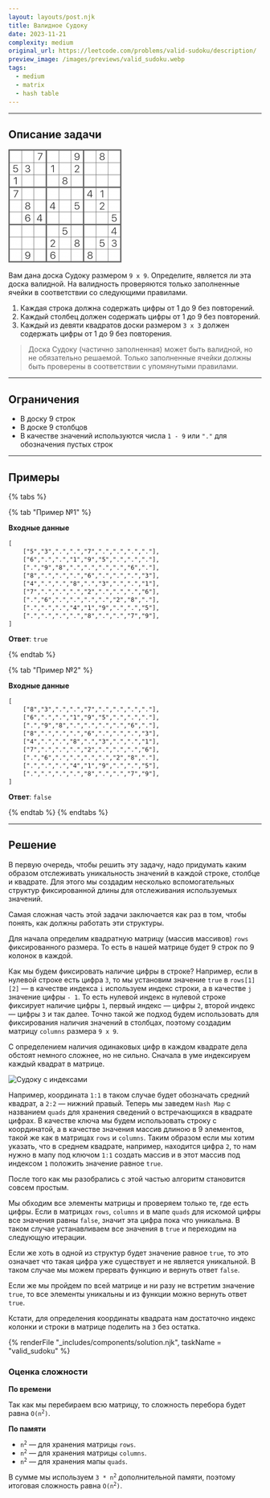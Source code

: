 ```yaml
---
layout: layouts/post.njk
title: Валидное Судоку
date: 2023-11-21
complexity: medium
original_url: https://leetcode.com/problems/valid-sudoku/description/
preview_image: /images/previews/valid_sudoku.webp
tags:
  - medium
  - matrix
  - hash table
---
```

---

## Описание задачи

![Судоку](/images/resources/sudoku.png)

Вам дана доска Судоку размером `9 x 9`.
Определите, является ли эта доска валидной.
На валидность проверяются только заполненные ячейки в соответствии со следующими правилами. 

1. Каждая строка должна содержать цифры от 1 до 9 без повторений.
2. Каждый столбец должен содержать цифры от 1 до 9 без повторений.
3. Каждый из девяти квадратов доски размером `3 x 3` должен содержать цифры от 1 до 9 без повторения.

> Доска Судоку (частично заполненная) может быть валидной, но не обязательно решаемой.
> Только заполненные ячейки должны быть проверены в соответствии с упомянутыми правилами.

---

## Ограничения

- В доску 9 строк
- В доске 9 столбцов
- В качестве значений используются числа `1 - 9` или `"."` для обозначения пустых строк

---

## Примеры

{% tabs %}

{% tab "Пример №1" %}

**Входные данные**

```
[
    ["5","3",".",".","7",".",".",".","."],
    ["6",".",".","1","9","5",".",".","."],
    [".","9","8",".",".",".",".","6","."],
    ["8",".",".",".","6",".",".",".","3"],
    ["4",".",".","8",".","3",".",".","1"],
    ["7",".",".",".","2",".",".",".","6"],
    [".","6",".",".",".",".","2","8","."],
    [".",".",".","4","1","9",".",".","5"],
    [".",".",".",".","8",".",".","7","9"],
]
```

**Ответ**: `true`

{% endtab %}

{% tab "Пример №2" %}

**Входные данные**

```
[
    ["8","3",".",".","7",".",".",".","."],
    ["6",".",".","1","9","5",".",".","."],
    [".","9","8",".",".",".",".","6","."],
    ["8",".",".",".","6",".",".",".","3"],
    ["4",".",".","8",".","3",".",".","1"],
    ["7",".",".",".","2",".",".",".","6"],
    [".","6",".",".",".",".","2","8","."],
    [".",".",".","4","1","9",".",".","5"],
    [".",".",".",".","8",".",".","7","9"],
]
```

**Ответ**: `false`

{% endtab %}
{% endtabs %}

---

## Решение

В первую очередь, чтобы решить эту задачу, надо придумать каким образом отслеживать уникальность значений в каждой строке, столбце и квадрате.
Для этого мы создадим несколько вспомогательных структур фиксированной длины для отслеживания используемых значений.

Самая сложная часть этой задачи заключается как раз в том, чтобы понять, как должны работать эти структуры. 

Для начала определим квадратную матрицу (массив массивов) `rows` фиксированного размера.
То есть в нашей матрице будет 9 строк по 9 колонок в каждой.

Как мы будем фиксировать наличие цифры в строке?
Например, если в нулевой строке есть цифра `3`, то мы установим значение `true` в `rows[1][2]` — в качестве индекса `i` используем индекс строки, а в качестве `j` значение цифры `- 1`.
То есть нулевой индекс в нулевой строке фиксирует наличие цифры `1`, первый индекс — цифры `2`, второй индекс — цифры `3` и так далее.
Точно такой же подход будем использовать для фиксирования наличия значений в столбцах, поэтому создадим матрицу `columns` размера `9 х 9`.

С определением наличия одинаковых цифр в каждом квадрате дела обстоят немного сложнее, но не сильно.
Сначала в уме индексируем каждый квадрат в матрице.

![Судоку с индексами](/images/sudoku_2.png)

Например, координата `1:1` в таком случае будет обозначать средний квадрат, а `2:2` — нижний правый.
Теперь мы заведем `Hash Map` с названием `quads` для хранения сведений о встречающихся в квадрате цифрах. 
В качестве ключа мы будем использовать строку с координатой, а в качестве значения массив длиною в 9 элементов, такой же как в матрицах `rows` и `columns`.
Таким образом если мы хотим указать, что в среднем квадрате, например, находится цифра `2`, то нам нужно в мапу под ключом `1:1` создать массив и в этот массив под индексом `1` положить значение равное `true`.

После того как мы разобрались с этой частью алгоритм становится совсем простым. 

Мы обходим все элементы матрицы и проверяем только те, где есть цифры.
Если в матрицах `rows`, `columns` и в мапе `quads` для искомой цифры все значения равны `false`, значит эта цифра пока что уникальна.
В таком случае устанавливаем все значения в `true` и переходим на следующую итерации.

Если же хоть в одной из структур будет значение равное `true`, то это означает что такая цифра уже существует и не является уникальной.
В таком случае мы можем прервать функцию и вернуть ответ `false`.

Если же мы пройдем по всей матрице и ни разу не встретим значение `true`, то все элементы уникальны и из функции можно вернуть ответ `true`.

Кстати, для определения координаты квадрата нам достаточно индекс колонки и строки в матрице поделить на `3` без остатка.

{% renderFile "_includes/components/solution.njk", taskName = "valid_sudoku" %}

### Оценка сложности

**По времени**

Так как мы перебираем всю матрицу, то сложность перебора будет равна <code>O(n<sup>2</sup>)</code>.

**По памяти**

- <code>n<sup>2</sup></code> — для хранения матрицы `rows`.
- <code>n<sup>2</sup></code> — для хранения матрицы `columns`.
- <code>n<sup>2</sup></code> — для хранения мапы `quads`.

В сумме мы используем <code>3 * n<sup>2</sup></code> дополнительной памяти, поэтому итоговая сложность равна <code>O(n<sup>2</sup>)</code>.

